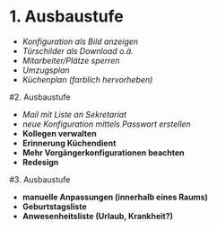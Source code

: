 # 1. Ausbaustufe
* *Konfiguration als Bild anzeigen*
* *Türschilder als Download o.ä.*
* *Mitarbeiter/Plätze sperren*
* *Umzugsplan*
* *Küchenplan (farblich hervorheben)*

#2. Ausbaustufe
* *Mail mit Liste an Sekretariat*
* *neue Konfiguration mittels Passwort erstellen*
* **Kollegen verwalten**
* **Erinnerung Küchendient**
* **Mehr Vorgängerkonfigurationen beachten**
* **Redesign**

#3. Ausbaustufe
* **manuelle Anpassungen (innerhalb eines Raums)**
* **Geburtstagsliste**
* **Anwesenheitsliste (Urlaub, Krankheit?)**